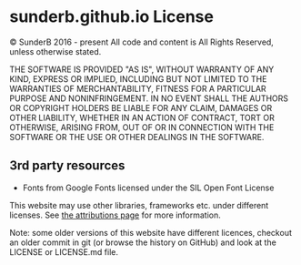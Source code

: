 # sunderb.github.io License
© SunderB 2016 - present
All code and content is All Rights Reserved, unless otherwise stated.

THE SOFTWARE IS PROVIDED "AS IS", WITHOUT WARRANTY OF ANY KIND,
EXPRESS OR IMPLIED, INCLUDING BUT NOT LIMITED TO THE WARRANTIES OF
MERCHANTABILITY, FITNESS FOR A PARTICULAR PURPOSE AND
NONINFRINGEMENT. IN NO EVENT SHALL THE AUTHORS OR COPYRIGHT HOLDERS BE
LIABLE FOR ANY CLAIM, DAMAGES OR OTHER LIABILITY, WHETHER IN AN ACTION
OF CONTRACT, TORT OR OTHERWISE, ARISING FROM, OUT OF OR IN CONNECTION
WITH THE SOFTWARE OR THE USE OR OTHER DEALINGS IN THE SOFTWARE.

## 3rd party resources
* Fonts from Google Fonts licensed under the SIL Open Font License

This website may use other libraries, frameworks etc. under different licenses.
See [the attributions page](attribution.html) for more information.

Note: some older versions of this website have different licences, checkout an older
commit in git (or browse the history on GitHub) and look at the LICENSE or LICENSE.md file.
